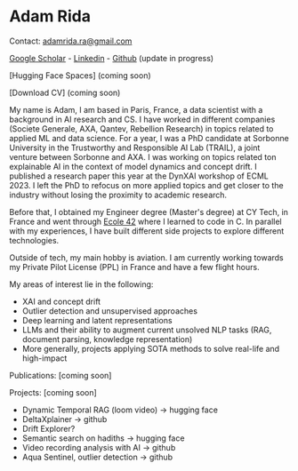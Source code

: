 # Adam Rida

Contact: adamrida.ra@gmail.com

[Google Scholar](https://scholar.google.com/citations?user=Ia8Rku4AAAAJ)    -    [Linkedin](https://www.linkedin.com/in/adam-rida-581296142/)    -    [Github](https://github.com/adrida) (update in progress)

[Hugging Face Spaces] (coming soon)

[Download CV] (coming soon)

My name is Adam, I am based in Paris, France, a data scientist with a background in AI research and CS. I have worked in different companies (Societe Generale, AXA, Qantev, Rebellion Research) in topics related to applied ML and data science.
For a year, I was a PhD candidate at Sorbonne University in the Trustworthy and Responsible AI Lab (TRAIL), a joint venture between Sorbonne and AXA. I was working on topics related ton explainable AI in the context of model dynamics and concept drift. I published a research paper this year at the DynXAI workshop of ECML 2023.
I left the PhD to refocus on more applied topics and get closer to the industry without losing the proximity to academic research.

Before that, I obtained my Engineer degree (Master's degree) at CY Tech, in France and went through [Ecole 42](https://42.fr/en/homepage/) where I learned to code in C.
In parallel with my experiences, I have built different side projects to explore different technologies.

Outside of tech, my main hobby is aviation. I am currently working towards my Private Pilot License (PPL) in France and have a few flight hours.


My areas of interest lie in the following:

- XAI and concept drift
- Outlier detection and unsupervised approaches
- Deep learning and latent representations
- LLMs and their ability to augment current unsolved NLP tasks (RAG, document parsing, knowledge representation)
- More generally, projects applying SOTA methods to solve real-life and high-impact

Publications:
[coming soon]

Projects:
[coming soon]
- Dynamic Temporal RAG (loom video) -> hugging face
- DeltaXplainer -> github
- Drift Explorer?
- Semantic search on hadiths -> hugging face
- Video recording analysis with AI -> github
- Aqua Sentinel, outlier detection -> github


